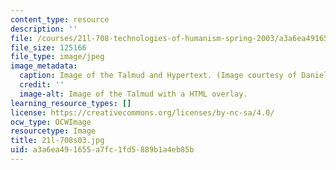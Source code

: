 ```yaml
---
content_type: resource
description: ''
file: /courses/21l-708-technologies-of-humanism-spring-2003/a3a6ea491655a7fc1fd5889b1a4eb85b_21l-708s03.jpg
file_size: 125166
file_type: image/jpeg
image_metadata:
  caption: Image of the Talmud and Hypertext. (Image courtesy of Daniel Bersak.)
  credit: ''
  image-alt: Image of the Talmud with a HTML overlay.
learning_resource_types: []
license: https://creativecommons.org/licenses/by-nc-sa/4.0/
ocw_type: OCWImage
resourcetype: Image
title: 21l-708s03.jpg
uid: a3a6ea49-1655-a7fc-1fd5-889b1a4eb85b
---
```

